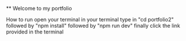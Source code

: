 ** Welcome to my portfolio 

How to run
open your terminal
in your terminal type in "cd portfolio2"
followed by "npm install"
followed by "npm run dev"
finally click the link provided in the terminal
